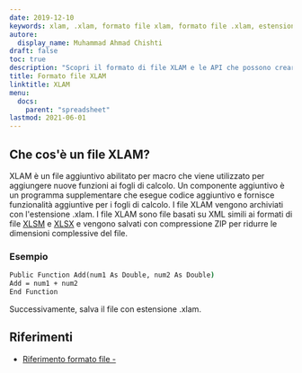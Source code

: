 ```yaml
---
date: 2019-12-10
keywords: xlam, .xlam, formato file xlam, formato file .xlam, estensione .xlam
autore:
  display_name: Muhammad Ahmad Chishti
draft: false
toc: true
description: "Scopri il formato di file XLAM e le API che possono creare e aprire file XLAM."
title: Formato file XLAM
linktitle: XLAM
menu:
  docs:
    parent: "spreadsheet"
lastmod: 2021-06-01
---
```


## Che cos'è un file XLAM? ##

XLAM è un file aggiuntivo abilitato per macro che viene utilizzato per aggiungere nuove funzioni ai fogli di calcolo. Un componente aggiuntivo è un programma supplementare che esegue codice aggiuntivo e fornisce funzionalità aggiuntive per i fogli di calcolo. I file XLAM vengono archiviati con l'estensione .xlam. I file XLAM sono file basati su XML simili ai formati di file [XLSM](/it/spreadsheet/xlsm/) e [XLSX](/it/spreadsheet/xlsx/) e vengono salvati con compressione ZIP per ridurre le dimensioni complessive del file.

### Esempio ###

```cmd
Public Function Add(num1 As Double, num2 As Double)
Add = num1 + num2
End Function
```

Successivamente, salva il file con estensione .xlam.

## Riferimenti ##

- [Riferimento formato file - ](https://learn.microsoft.com/en-us/deployoffice/compat/office-file-format-reference)

